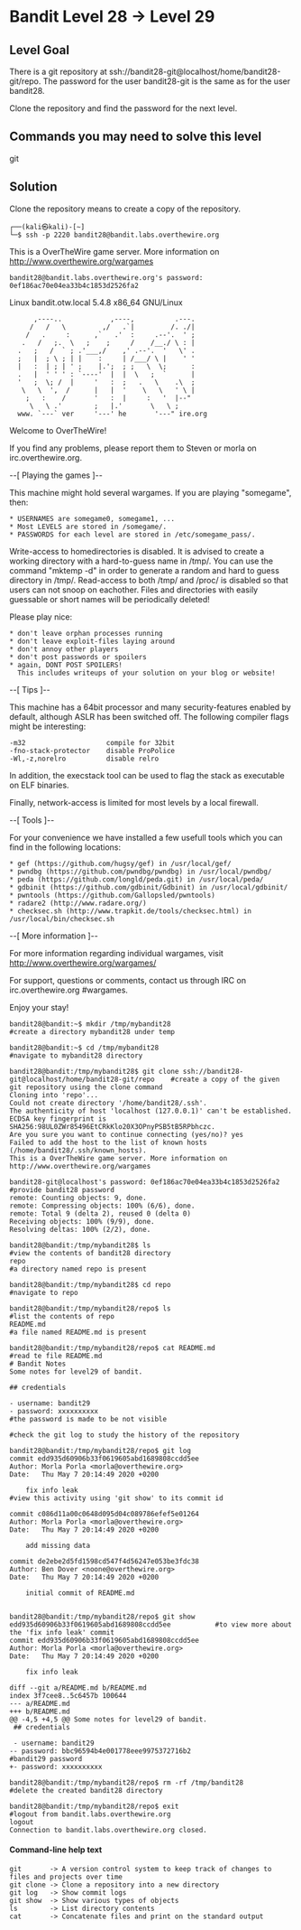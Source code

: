 # Bandit Level 28 → Level 29

## Level Goal
There is a git repository at ssh://bandit28-git@localhost/home/bandit28-git/repo. The password for the user bandit28-git is the same as for the user bandit28.

Clone the repository and find the password for the next level.

## Commands you may need to solve this level
git

## Solution
Clone the repository means to create a copy of the repository.
```                                                                               
┌──(kali㉿kali)-[~]
└─$ ssh -p 2220 bandit28@bandit.labs.overthewire.org
```
This is a OverTheWire game server. More information on http://www.overthewire.org/wargames

```
bandit28@bandit.labs.overthewire.org's password: 0ef186ac70e04ea33b4c1853d2526fa2
```
Linux bandit.otw.local 5.4.8 x86_64 GNU/Linux
```
      ,----..            ,----,          .---.
     /   /   \         ,/   .`|         /. ./|
    /   .     :      ,`   .'  :     .--'.  ' ;
   .   /   ;.  \   ;    ;     /    /__./ \ : |
  .   ;   /  ` ; .'___,/    ,' .--'.  '   \' .
  ;   |  ; \ ; | |    :     | /___/ \ |    ' '
  |   :  | ; | ' ;    |.';  ; ;   \  \;      :
  .   |  ' ' ' : `----'  |  |  \   ;  `      |
  '   ;  \; /  |     '   :  ;   .   \    .\  ;
   \   \  ',  /      |   |  '    \   \   ' \ |
    ;   :    /       '   :  |     :   '  |--"
     \   \ .'        ;   |.'       \   \ ;
  www. `---` ver     '---' he       '---" ire.org

```
Welcome to OverTheWire!

If you find any problems, please report them to Steven or morla on
irc.overthewire.org.

--[ Playing the games ]--

  This machine might hold several wargames.
  If you are playing "somegame", then:

    * USERNAMES are somegame0, somegame1, ...
    * Most LEVELS are stored in /somegame/.
    * PASSWORDS for each level are stored in /etc/somegame_pass/.

  Write-access to homedirectories is disabled. It is advised to create a
  working directory with a hard-to-guess name in /tmp/.  You can use the
  command "mktemp -d" in order to generate a random and hard to guess
  directory in /tmp/.  Read-access to both /tmp/ and /proc/ is disabled
  so that users can not snoop on eachother. Files and directories with
  easily guessable or short names will be periodically deleted!

  Please play nice:

    * don't leave orphan processes running
    * don't leave exploit-files laying around
    * don't annoy other players
    * don't post passwords or spoilers
    * again, DONT POST SPOILERS!
      This includes writeups of your solution on your blog or website!

--[ Tips ]--

  This machine has a 64bit processor and many security-features enabled
  by default, although ASLR has been switched off.  The following
  compiler flags might be interesting:

    -m32                    compile for 32bit
    -fno-stack-protector    disable ProPolice
    -Wl,-z,norelro          disable relro

  In addition, the execstack tool can be used to flag the stack as
  executable on ELF binaries.

  Finally, network-access is limited for most levels by a local
  firewall.

--[ Tools ]--

 For your convenience we have installed a few usefull tools which you can find
 in the following locations:

    * gef (https://github.com/hugsy/gef) in /usr/local/gef/
    * pwndbg (https://github.com/pwndbg/pwndbg) in /usr/local/pwndbg/
    * peda (https://github.com/longld/peda.git) in /usr/local/peda/
    * gdbinit (https://github.com/gdbinit/Gdbinit) in /usr/local/gdbinit/
    * pwntools (https://github.com/Gallopsled/pwntools)
    * radare2 (http://www.radare.org/)
    * checksec.sh (http://www.trapkit.de/tools/checksec.html) in /usr/local/bin/checksec.sh

--[ More information ]--

  For more information regarding individual wargames, visit
  http://www.overthewire.org/wargames/

  For support, questions or comments, contact us through IRC on
  irc.overthewire.org #wargames.

  Enjoy your stay!
```
bandit28@bandit:~$ mkdir /tmp/mybandit28                                                          #create a directory mybandit28 under temp

bandit28@bandit:~$ cd /tmp/mybandit28                                                             #navigate to mybandit28 directory

bandit28@bandit:/tmp/mybandit28$ git clone ssh://bandit28-git@localhost/home/bandit28-git/repo    #create a copy of the given git repository using the clone command 
Cloning into 'repo'...
Could not create directory '/home/bandit28/.ssh'.
The authenticity of host 'localhost (127.0.0.1)' can't be established.
ECDSA key fingerprint is SHA256:98UL0ZWr85496EtCRkKlo20X3OPnyPSB5tB5RPbhczc.
Are you sure you want to continue connecting (yes/no)? yes
Failed to add the host to the list of known hosts (/home/bandit28/.ssh/known_hosts).
This is a OverTheWire game server. More information on http://www.overthewire.org/wargames

bandit28-git@localhost's password: 0ef186ac70e04ea33b4c1853d2526fa2                               #provide bandit28 password
remote: Counting objects: 9, done.
remote: Compressing objects: 100% (6/6), done.
remote: Total 9 (delta 2), reused 0 (delta 0)
Receiving objects: 100% (9/9), done.
Resolving deltas: 100% (2/2), done. 

bandit28@bandit:/tmp/mybandit28$ ls                                                               #view the contents of bandit28 directory
repo                                                                                              #a directory named repo is present

bandit28@bandit:/tmp/mybandit28$ cd repo                                                          #navigate to repo

bandit28@bandit:/tmp/mybandit28/repo$ ls                                                          #list the contents of repo
README.md                                                                                         #a file named README.md is present

bandit28@bandit:/tmp/mybandit28/repo$ cat README.md                                               #read te file README.md
# Bandit Notes
Some notes for level29 of bandit.

## credentials

- username: bandit29
- password: xxxxxxxxxx                                                                            #the password is made to be not visible
                                                                                                  #check the git log to study the history of the repository

bandit28@bandit:/tmp/mybandit28/repo$ git log
commit edd935d60906b33f0619605abd1689808ccdd5ee
Author: Morla Porla <morla@overthewire.org>
Date:   Thu May 7 20:14:49 2020 +0200

    fix info leak                                                                                 #view this activity using 'git show' to its commit id 

commit c086d11a00c0648d095d04c089786efef5e01264
Author: Morla Porla <morla@overthewire.org>
Date:   Thu May 7 20:14:49 2020 +0200

    add missing data

commit de2ebe2d5fd1598cd547f4d56247e053be3fdc38
Author: Ben Dover <noone@overthewire.org>
Date:   Thu May 7 20:14:49 2020 +0200

    initial commit of README.md


bandit28@bandit:/tmp/mybandit28/repo$ git show edd935d60906b33f0619605abd1689808ccdd5ee           #to view more about the 'fix info leak' commit
commit edd935d60906b33f0619605abd1689808ccdd5ee
Author: Morla Porla <morla@overthewire.org>
Date:   Thu May 7 20:14:49 2020 +0200

    fix info leak

diff --git a/README.md b/README.md
index 3f7cee8..5c6457b 100644
--- a/README.md
+++ b/README.md
@@ -4,5 +4,5 @@ Some notes for level29 of bandit.
 ## credentials
 
 - username: bandit29
-- password: bbc96594b4e001778eee9975372716b2                                                      #bandit29 password
+- password: xxxxxxxxxx

bandit28@bandit:/tmp/mybandit28/repo$ rm -rf /tmp/bandit28                                         #delete the created bandit28 directory

bandit28@bandit:/tmp/mybandit28/repo$ exit                                                         #logout from bandit.labs.overthewire.org
logout
Connection to bandit.labs.overthewire.org closed.

```
#### Command-line help text
```
git       -> A version control system to keep track of changes to files and projects over time 
git clone -> Clone a repository into a new directory
git log   -> Show commit logs
git show  -> Show various types of objects
ls        -> List directory contents
cat       -> Concatenate files and print on the standard output 
```
